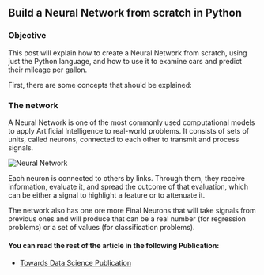 ## Build a Neural Network from scratch in Python

### Objective

This post will explain how to create a Neural Network from scratch, using just the Python language, and how to use it to examine cars and predict their mileage per gallon.

First, there are some concepts that should be explained:
### The network
A Neural Network is one of the most commonly used computational models to apply Artificial Intelligence to real-world problems. It consists of sets of units, called neurons, connected to each other to transmit and process signals.

![Neural Network](https://upload.wikimedia.org/wikipedia/commons/c/c2/MultiLayerNeuralNetworkBigger_english.png)

Each neuron is connected to others by links. Through them, they receive information, evaluate it, and spread the outcome of that evaluation, which can be either a signal to highlight a feature or to attenuate it.

The network also has one ore more Final Neurons that will take signals from previous ones and will produce that can be a real number (for regression problems) or a set of values (for classification problems).

#### You can read the rest of the article in the following Publication:

* [Towards Data Science Publication](https://towardsdatascience.com/artificial-intelligence-beginnings-6f8937acdc6a?sk=9c5aa88dbc1ea081ef2c087e877ce00b)
